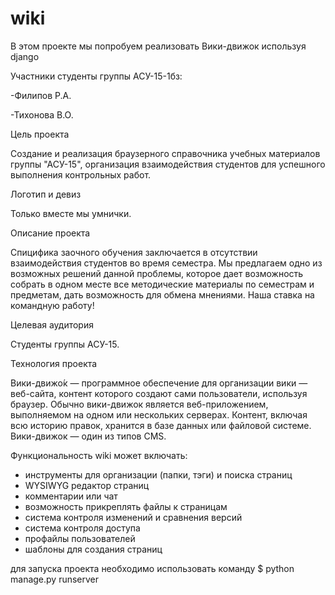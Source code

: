 # wiki
В этом проекте мы попробуем реализовать Вики-движок используя django

Участники студенты группы АСУ-15-1бз:

-Филипов Р.А.

-Тихонова В.О.


Цель проекта 

Создание и реализация браузерного справочника учебных материалов группы "АСУ-15", организация взаимодействия студентов для успешного выполнения контрольных работ.

Логотип и девиз

Только вместе мы умнички.

Описание проекта

Спицифика заочного обучения заключается в отсутствии взаимодействия студентов во время семестра. Мы предлагаем одно из возможных решений данной проблемы, которое дает возможность собрать в одном месте все методические материалы по семестрам и предметам, дать возможность для обмена мнениями. Наша ставка на командную работу!

Целевая аудитория

Студенты группы АСУ-15.

Технология проекта

Вики-движо́к — программное обеспечение для организации вики — веб-сайта, контент которого создают сами пользователи, используя браузер. Обычно вики-движок является веб-приложением, выполняемом на одном или нескольких серверах. Контент, включая всю историю правок, хранится в базе данных или файловой системе. Вики-движок — один из типов CMS.

Функциональность wiki может включать:
- инструменты для организации (папки, тэги) и поиска страниц
- WYSIWYG редактор страниц
- комментарии или чат
- возможность прикреплять файлы к страницам
- система контроля изменений и сравнения версий
- система контроля доступа
- профайлы пользователей
- шаблоны для создания страниц

для запуска проекта необходимо использовать команду
$ python manage.py runserver

